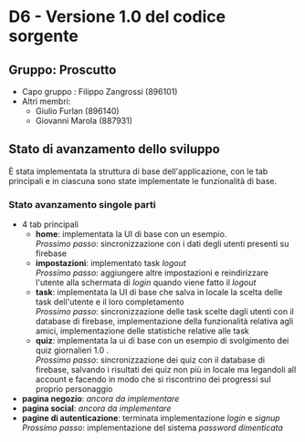 # D6 - Versione 1.0 del codice sorgente

## Gruppo: Proscutto

- Capo gruppo : Filippo Zangrossi (896101)
- Altri membri:
    - Giulio Furlan (896140)
    - Giovanni Marola (887931)

## Stato di avanzamento dello sviluppo

È stata implementata la struttura di base dell'applicazione, con le tab principali e in ciascuna
sono state implementate le funzionalità di base.

### Stato avanzamento singole parti

- 4 tab principali
    - **home**: implementata la UI di base con un esempio.\
            *Prossimo passo*: sincronizzazione con i dati degli utenti presenti su firebase
    - **impostazioni**: implementato task *logout*\
            *Prossimo passo*: aggiungere altre impostazioni e reindirizzare l'utente alla 
            schermata di *login* quando viene fatto il *logout*
    - **task**: implementata la UI di base che salva in locale la scelta delle task dell'utente e il loro completamento\
            *Prossimo passo*: sincronizzazione delle task scelte dagli utenti con il database
            di firebase, implementazione della funzionalità relativa agli amici, implementazione
            delle statistiche relative alle task
    - **quiz**: implementata la ui di base con un esempio di svolgimento dei quiz giornalieri 1.0 .\
            *Prossimo passo*: sincronizzazione dei quiz con il database di firebase, salvando i
            risultati dei quiz non più in locale ma legandoli all account e facendo in modo che si
            riscontrino dei progressi sul proprio personaggio
- **pagina negozio**: *ancora da implementare*
- **pagina social**: *ancora da implementare*
- **pagine di autenticazione**: terminata implementazione *login* e *signup*\
    *Prossimo passo*: implementazione del sistema *password dimenticata*
